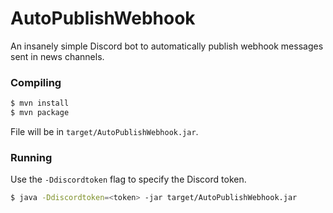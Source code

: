 # AutoPublishWebhook
An insanely simple Discord bot to automatically publish webhook messages sent in news channels.

### Compiling

```bash
$ mvn install
$ mvn package
```

File will be in `target/AutoPublishWebhook.jar`.

### Running

Use the `-Ddiscordtoken` flag to specify the Discord token.

```bash
$ java -Ddiscordtoken=<token> -jar target/AutoPublishWebhook.jar
```